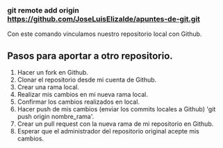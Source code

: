 ### git remote add origin https://github.com/JoseLuisElizalde/apuntes-de-git.git

Con este comando vinculamos nuestro repositorio local con Github.

## Pasos para aportar a otro repositorio.

1. Hacer un fork en Github.
2. Clonar el repositorio desde mi cuenta de Github.
3. Crear una rama local.
4. Realizar mis cambios en mi nueva rama local.
5. Confirmar los cambios realizados en local.
6. Hacer push de mis cambios (enviar los commits locales a Github) 'git push origin nombre_rama'.
7. Crear un pull request con la nueva rama de mi repositorio en Github.
8. Esperar que el administrador del repositorio original acepte mis cambios.
